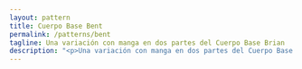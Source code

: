 ```yaml
---
layout: pattern
title: Cuerpo Base Bent
permalink: /patterns/bent
tagline: Una variación con manga en dos partes del Cuerpo Base Brian
description: "<p>Una variación con manga en dos partes del Cuerpo Base Brian.</p>"
---
```

